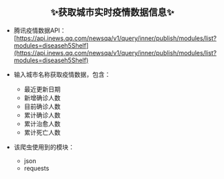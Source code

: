 ## <center>✨获取城市实时疫情数据信息✨</center>
 - 腾讯疫情数据API：[https://api.inews.qq.com/newsqa/v1/query/inner/publish/modules/list?modules=diseaseh5Shelf](https://api.inews.qq.com/newsqa/v1/query/inner/publish/modules/list?modules=diseaseh5Shelf)

 - 输入城市名称获取疫情数据，包含：
    - 最近更新日期
    - 新增确诊人数
    - 目前确诊人数
    - 累计确诊人数
    - 累计治愈人数
    - 累计死亡人数
 - 该爬虫使用到的模块：
	 - json
	 - requests
